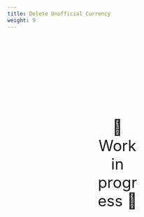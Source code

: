 ```yaml
---
title: Delete Unofficial Currency
weight: 9
---
```

<div style="text-align: center; font-size:2.5em;margin: 200px;">🚧 Work in progress 🚧</div>